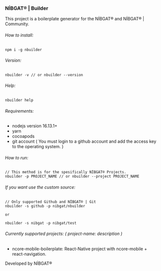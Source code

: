 ### NİBGAT® | Builder
This project is a boilerplate generator for the NİBGAT® and NİBGAT® | Community.

###### How to install:
```
npm i -g nbuilder
```

###### Version:
```
nbuilder -v // or nbuilder --version
```

###### Help:
```
nbuilder help
```

###### Requirements:
* nodejs version 16.13.1+
* yarn
* cocoapods
* git account ( You must login to a github account and add the access key to the operating system. )

###### How to run:
```
// This method is for the spesifically NİBGAT® Projects.
nbuilder -p PROJECT_NAME // or nbuilder --project PROJECT_NAME
```

###### If you want use the custom source:
```
// Only supported Github and NİBGAT® | Git
nbuilder -s github -p nibgat/nbuilder

or

nbuilder -s nibgat -p nibgat/test
```

###### Currently supported projects: ( project-name: description )
* ncore-mobile-boilerplate: React-Native project with ncore-mobile + react-navigation.

Developed by NİBGAT®
